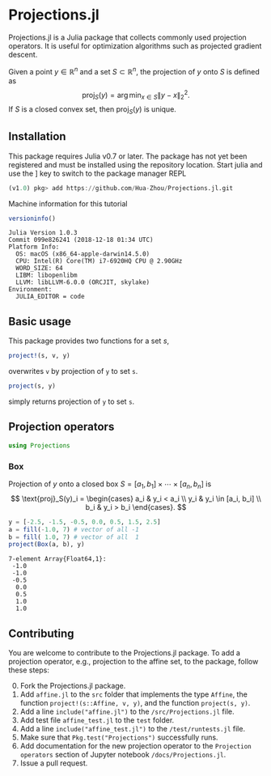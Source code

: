 
# Projections.jl

Projections.jl is a Julia package that collects commonly used projection operators. It is useful for optimization algorithms such as projected gradient descent.

Given a point $y \in \mathbb{R}^n$ and a set $S \subset \mathbb{R}^n$, the projection of $y$ onto $S$ is defined as
$$
    \text{proj}_S(y) = \arg \min_{x \in S} \|y - x\|_2^2.
$$
If $S$ is a closed convex set, then $\text{proj}_S(y)$ is unique.

## Installation

This package requires Julia v0.7 or later. The package has not yet been registered and must be installed using the repository location. Start julia and use the ] key to switch to the package manager REPL
```julia
(v1.0) pkg> add https://github.com/Hua-Zhou/Projections.jl.git
```

Machine information for this tutorial


```julia
versioninfo()
```

    Julia Version 1.0.3
    Commit 099e826241 (2018-12-18 01:34 UTC)
    Platform Info:
      OS: macOS (x86_64-apple-darwin14.5.0)
      CPU: Intel(R) Core(TM) i7-6920HQ CPU @ 2.90GHz
      WORD_SIZE: 64
      LIBM: libopenlibm
      LLVM: libLLVM-6.0.0 (ORCJIT, skylake)
    Environment:
      JULIA_EDITOR = code


## Basic usage

This package provides two functions for a set $s$,
```julia
project!(s, v, y)
```
overwrites `v` by projection of `y` to set `s`. 
```julia
project(s, y)
```
simply returns projection of `y` to set `s`.

## Projection operators


```julia
using Projections
```

### Box

Projection of $y$ onto a closed box $S = [a_1, b_1] \times \cdots \times [a_n, b_n]$ is
$$
    \text{proj}_S(y)_i = \begin{cases}
    a_i & y_i < a_i \\
    y_i & y_i \in [a_i, b_i] \\
    b_i & y_i > b_i
    \end{cases}.
$$


```julia
y = [-2.5, -1.5, -0.5, 0.0, 0.5, 1.5, 2.5]
a = fill(-1.0, 7) # vector of all -1
b = fill( 1.0, 7) # vector of all  1
project(Box(a, b), y)
```




    7-element Array{Float64,1}:
     -1.0
     -1.0
     -0.5
      0.0
      0.5
      1.0
      1.0



## Contributing

You are welcome to contribute to the Projections.jl package. To add a projection operator, e.g., projection to the affine set, to the package, follow these steps:

0. Fork the Projections.jl package.  
0. Add `affine.jl` to the `src` folder that implements the type `Affine`, the function `project!(s::Affine, v, y)`, and the function `project(s, y)`. 
0. Add a line `include("affine.jl")` to the `/src/Projections.jl` file.
0. Add test file `affine_test.jl` to the `test` folder.
0. Add a line `include("affine_test.jl")` to the `/test/runtests.jl` file.  
0. Make sure that `Pkg.test("Projections")` successfully runs.
0. Add documentation for the new projection operator to the `Projection operators` section of Jupyter notebook `/docs/Projections.jl`. 
0. Issue a pull request.
